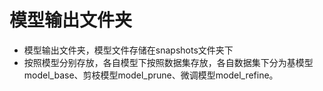 # 模型输出文件夹

- 模型输出文件夹，模型文件存储在snapshots文件夹下
- 按照模型分别存放，各自模型下按照数据集存放，各自数据集下分为基模型model_base、剪枝模型model_prune、微调模型model_refine。